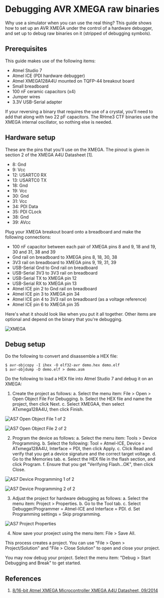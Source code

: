 # Debugging AVR XMEGA raw binaries

Why use a simulator when you can use the real thing?  This guide shows how to set up an AVR XMEGA under the control of a hardware debugger, and set up to debug raw binaries on it (stripped of debugging symbols).

## Prerequisites

This guide makes use of the following items:
* Atmel Studio 7
* Atmel ICE (PDI hardware debugger)
* Atmel XMEGA128A4U mounted on TQFP-44 breakout board
* Small breadboard
* 100 nF ceramic capacitors (x4)
* Jumper wires
* 3.3V USB-Serial adapter

If your reversing a binary that requires the use of a crystal, you'll need to add that along with two 22 pF capacitors.  The RHme3 CTF binaries use the XMEGA internal oscillator, so nothing else is needed.

## Hardware setup

These are the pins that you'll use on the XMEGA.  The pinout is given in section 2 of the XMEGA A4U Datasheet [1].
*  8:  Gnd
*  9:  Vcc
* 12:  USARTC0 RX
* 13:  USARTC0 TX
* 18:  Gnd
* 19:  Vcc
* 30:  Gnd
* 31:  Vcc
* 34:  PDI Data
* 35:  PDI CLock
* 38:  Gnd
* 39:  AVcc

Plug your XMEGA breakout board onto a breadboard and make the following connections:
* 100 nF capacitor between each pair of XMEGA pins 8 and 9, 18 and 19, 30 and 31, 38 and 39
* Gnd rail on breadboard to XMEGA pins 8, 18, 30, 38
* 3V3 rail on breadboard to XMEGA pins 9, 19, 31, 39
* USB-Serial Gnd to Gnd rail on breadboard
* USB-Serial 3V3 to 3V3 rail on breadboard
* USB-Serial TX to XMEGA pin 12
* USB-Serial RX to XMEGA pin 13
* Atmel ICE pin 2 to Gnd rail on breadboard
* Atmel ICE pin 3 to XMEGA pin 34
* Atmel ICE pin 4 to 3V3 rail on breadboard (as a voltage reference)
* Atmel ICE pin 6 to XMEGA pin 35

Here's what it should look like when you put it all together.  Other items are optional and depend on the binary that you're debugging.

![XMEGA](../Images/xmega.jpg)

## Debug setup

Do the following to convert and disassemble a HEX file:

	$ avr-objcopy -I ihex -O elf32-avr demo.hex demo.elf
	$ avr-objdump -D demo.elf > demo.asm

Do the following to load a HEX file into Atmel Studio 7 and debug it on an XMEGA:

1. Create the project as follows:
  a. Select the menu item: File > Open > Open Object File For Debugging.
  b. Select the HEX file and name the project, then click Next.
  c. Select XMEGAA, then select ATxmega128A4U, then click Finish.

![AS7 Open Object File 1 of 2](../Images/as7_open_object_file_1.png)

![AS7 Open Object File 2 of 2](../Images/as7_open_object_file_2.png)

2. Program the device as follows:
  a. Select the menu item: Tools > Device Programming.
  b. Select the following: Tool = Atmel-ICE, Device = ATxmega128A4U, Interface = PDI, then click Apply.
  c. Click Read and verify that you get a device signature and the correct target voltage.
  d. Go to the Memories tab.
  e. Select the HEX file in the flash section, and click Program.
  f. Ensure that you get "Verifying Flash...OK", then click Close.

![AS7 Device Programming 1 of 2](../Images/as7_device_programming_1.png)

![AS7 Device Programming 2 of 2](../Images/as7_device_programming_2.png)

3. Adjust the project for hardware debugging as follows:
  a. Select the menu item: Project > Properties.
  b. Go to the Tool tab.
  c. Select Debugger/Programmer = Atmel-ICE and Interface = PDI.
  d. Set Programming settings = Skip programming.

![AS7 Project Properties](../Images/as7_project_properties.png)

4. Now save your proeject using the menu item: File > Save All.

This process creates a project.  You can use "File > Open > Project/Solution" and "File > Close Solution" to open and close your project.

You may now debug your project.  Select the menu item: "Debug > Start Debugging and Break" to get started.

## References

1. [8/16-bit Atmel XMEGA Microcontroller XMEGA A4U Datasheet, 09/2014](http://ww1.microchip.com/downloads/en/DeviceDoc/Atmel-8387-8-and16-bit-AVR-Microcontroller-XMEGA-A4U_Datasheet.pdf)
